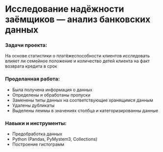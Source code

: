 # Исследование надёжности заёмщиков — анализ банковских данных

### Задачи проекта:

На основе статистики о платёжеспособности клиентов исследовать влияет ли семейное положение и количество детей клиента на факт возврата кредита в срок

### Проделанная работа:

- Была получена информация о данных
- Определены и обработаны пропуски
- Заменены типы данных на соответствующие хранящимся данным
- Удалены дубликаты
- Выделены леммы в значениях столбца и категоризированны данные

### Навыки и инструменты:

- Предобработка данных
- Python (Pandas, PyMystem3, Collections)
- Построение гистограмм

